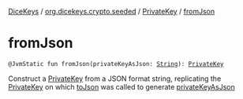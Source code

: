 [DiceKeys](../../index.md) / [org.dicekeys.crypto.seeded](../index.md) / [PrivateKey](index.md) / [fromJson](./from-json.md)

# fromJson

`@JvmStatic fun fromJson(privateKeyAsJson: `[`String`](https://kotlinlang.org/api/latest/jvm/stdlib/kotlin/-string/index.html)`): `[`PrivateKey`](index.md)

Construct a [PrivateKey](index.md) from a JSON format string,
replicating the [PrivateKey](index.md) on which [toJson](to-json.md)
was called to generate [privateKeyAsJson](from-json.md#org.dicekeys.crypto.seeded.PrivateKey.Companion$fromJson(kotlin.String)/privateKeyAsJson)

